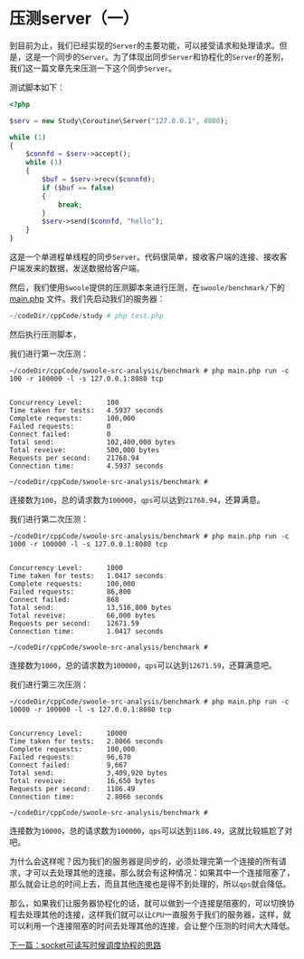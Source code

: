 # 压测server（一）

到目前为止，我们已经实现的`Server`的主要功能，可以接受请求和处理请求。但是，这是一个同步的`Server`。为了体现出同步`Server`和协程化的`Server`的差别，我们这一篇文章先来压测一下这个同步`Server`。

测试脚本如下：

```php
<?php

$serv = new Study\Coroutine\Server("127.0.0.1", 8080);

while (1)
{
    $connfd = $serv->accept();
    while (1)
    {
        $buf = $serv->recv($connfd);
        if ($buf == false)
        {
            break;
        }
        $serv->send($connfd, "hello");
    }
}
```

这是一个单进程单线程的同步`Server`。代码很简单，接收客户端的连接、接收客户端发来的数据，发送数据给客户端。

然后，我们使用`Swoole`提供的压测脚本来进行压测，在`swoole/benchmark/`下的 [main.php](https://github.com/swoole/benchmark/blob/master/main.php) 文件。我们先启动我们的服务器：

```php
~/codeDir/cppCode/study # php test.php 

```

然后执行压测脚本，

我们进行第一次压测：

```shell
~/codeDir/cppCode/swoole-src-analysis/benchmark # php main.php run -c 100 -r 100000 -l -s 127.0.0.1:8080 tcp


Concurrency Level:      100
Time taken for tests:   4.5937 seconds
Complete requests:      100,000
Failed requests:        0
Connect failed:         0
Total send:             102,400,000 bytes
Total reveive:          500,000 bytes
Requests per second:    21768.94
Connection time:        4.5937 seconds

~/codeDir/cppCode/swoole-src-analysis/benchmark # 
```

连接数为`100`，总的请求数为`100000`，`qps`可以达到`21768.94`，还算满意。

我们进行第二次压测：

```shell
~/codeDir/cppCode/swoole-src-analysis/benchmark # php main.php run -c 1000 -r 100000 -l -s 127.0.0.1:8080 tcp


Concurrency Level:      1000
Time taken for tests:   1.0417 seconds
Complete requests:      100,000
Failed requests:        86,800
Connect failed:         868
Total send:             13,516,800 bytes
Total reveive:          66,000 bytes
Requests per second:    12671.59
Connection time:        1.0417 seconds

~/codeDir/cppCode/swoole-src-analysis/benchmark # 
```

连接数为`1000`，总的请求数为`100000`，`qps`可以达到`12671.59`，还算满意吧。

我们进行第三次压测：

```shell
~/codeDir/cppCode/swoole-src-analysis/benchmark # php main.php run -c 10000 -r 100000 -l -s 127.0.0.1:8080 tcp


Concurrency Level:      10000
Time taken for tests:   2.8066 seconds
Complete requests:      100,000
Failed requests:        96,670
Connect failed:         9,667
Total send:             3,409,920 bytes
Total reveive:          16,650 bytes
Requests per second:    1186.49
Connection time:        2.8066 seconds

~/codeDir/cppCode/swoole-src-analysis/benchmark # 
```

连接数为`10000`，总的请求数为`100000`，`qps`可以达到`1186.49`，这就比较尴尬了对吧。

为什么会这样呢？因为我们的服务器是同步的，必须处理完第一个连接的所有请求，才可以去处理其他的连接。那么就会有这种情况：如果其中一个连接阻塞了，那么就会让总的时间上去，而且其他连接也是得不到处理的，所以`qps`就会降低。

那么，如果我们让服务器协程化的话，就可以做到一个连接是阻塞的，可以切换协程去处理其他的连接，这样我们就可以让`CPU`一直服务于我们的服务器，这样，就可以利用一个连接阻塞的时间去处理其他的连接，会让整个压测的时间大大降低。

[下一篇：socket可读写时候调度协程的思路](./《PHP扩展开发》-协程-socket可读写时候调度协程的思路.md)

